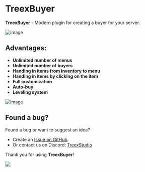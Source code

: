 # TreexBuyer

**TreexBuyer** - Modern plugin for creating a buyer for your server.

![image](https://github.com/user-attachments/assets/dcaa8ba8-c6f3-4265-b624-6cb1ddf2ab68)

## **Advantages:**

- **Unlimited number of menus**
- **Unlimited number of buyers**
- **Handing in items from inventory to menu**
- **Handing in items by clicking on the item**
- **Full customization**
- **Auto-buy**
- **Leveling system**

[![image](https://github.com/user-attachments/assets/fe789dba-1dbe-4b6d-88bc-a5b4c110a4ff)](https://mrjetbys-organization.gitbook.io/treexstudio/plugins/treexbuyer)


## Found a bug?

Found a bug or want to suggest an idea?
- Create an [Issue on GitHub](https://github.com/MrJetby/TreexBuyer3/issues).
- Or contact us on Discord: [TreexStudio](https://discord.gg/RcnDgRQVqY)

Thank you for using **TreexBuyer**!


[![](https://bstats.org/signatures/bukkit/TreexBuyer.svg)](https://bstats.org/plugin/bukkit/TreexBuyer/25141)
